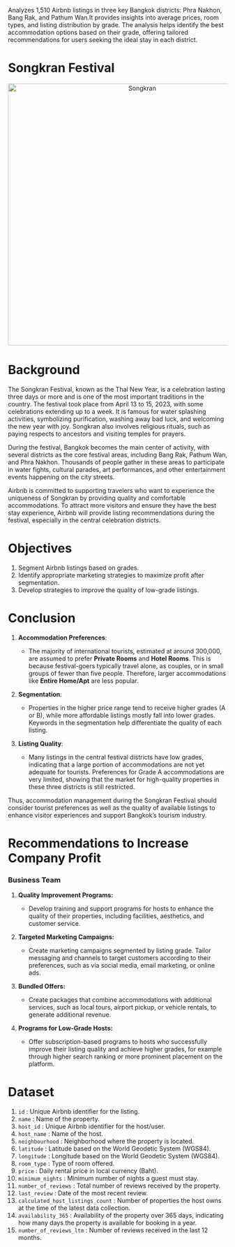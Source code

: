 Analyzes 1,510 Airbnb listings in three key Bangkok districts: Phra Nakhon, Bang Rak, and Pathum Wan.It provides insights into average prices, room types, and listing distribution by grade. The analysis helps identify the best accommodation options based on their grade, offering tailored recommendations for users seeking the ideal stay in each district.

# Songkran Festival
<p align="center">
  <img src="https://github.com/user-attachments/assets/03ff792e-8350-4da4-b479-d524e28f0969" alt="Songkran" width="600">
</p>

# Background
The Songkran Festival, known as the Thai New Year, is a celebration lasting three days or more and is one of the most important traditions in the country. The festival took place from April 13 to 15, 2023, with some celebrations extending up to a week. It is famous for water splashing activities, symbolizing purification, washing away bad luck, and welcoming the new year with joy. Songkran also involves religious rituals, such as paying respects to ancestors and visiting temples for prayers.

During the festival, Bangkok becomes the main center of activity, with several districts as the core festival areas, including Bang Rak, Pathum Wan, and Phra Nakhon. Thousands of people gather in these areas to participate in water fights, cultural parades, art performances, and other entertainment events happening on the city streets.

Airbnb is committed to supporting travelers who want to experience the uniqueness of Songkran by providing quality and comfortable accommodations. To attract more visitors and ensure they have the best stay experience, Airbnb will provide listing recommendations during the festival, especially in the central celebration districts.

# Objectives
1. Segment Airbnb listings based on grades.  
2. Identify appropriate marketing strategies to maximize profit after segmentation.  
3. Develop strategies to improve the quality of low-grade listings.

# Conclusion

1. **Accommodation Preferences**:  
   - The majority of international tourists, estimated at around 300,000, are assumed to prefer **Private Rooms** and **Hotel Rooms**. This is because festival-goers typically travel alone, as couples, or in small groups of fewer than five people. Therefore, larger accommodations like **Entire Home/Apt** are less popular.

2. **Segmentation**:  
   - Properties in the higher price range tend to receive higher grades (A or B), while more affordable listings mostly fall into lower grades. Keywords in the segmentation help differentiate the quality of each listing.

3. **Listing Quality**:  
   - Many listings in the central festival districts have low grades, indicating that a large portion of accommodations are not yet adequate for tourists. Preferences for Grade A accommodations are very limited, showing that the market for high-quality properties in these three districts is still restricted.

Thus, accommodation management during the Songkran Festival should consider tourist preferences as well as the quality of available listings to enhance visitor experiences and support Bangkok’s tourism industry.

# Recommendations to Increase Company Profit

### Business Team

1. **Quality Improvement Programs:**  
   - Develop training and support programs for hosts to enhance the quality of their properties, including facilities, aesthetics, and customer service.

2. **Targeted Marketing Campaigns:**  
   - Create marketing campaigns segmented by listing grade. Tailor messaging and channels to target customers according to their preferences, such as via social media, email marketing, or online ads.

3. **Bundled Offers:**  
   - Create packages that combine accommodations with additional services, such as local tours, airport pickup, or vehicle rentals, to generate additional revenue.

4. **Programs for Low-Grade Hosts:**  
   - Offer subscription-based programs to hosts who successfully improve their listing quality and achieve higher grades, for example through higher search ranking or more prominent placement on the platform.

# Dataset

1. `id` : Unique Airbnb identifier for the listing.  
2. `name` : Name of the property.  
3. `host_id` : Unique Airbnb identifier for the host/user.  
4. `host_name` : Name of the host.  
5. `neighbourhood` : Neighborhood where the property is located.  
6. `latitude` : Latitude based on the World Geodetic System (WGS84).  
7. `longitude` : Longitude based on the World Geodetic System (WGS84).  
8. `room_type` : Type of room offered.  
9. `price` : Daily rental price in local currency (Baht).  
10. `minimum_nights` : Minimum number of nights a guest must stay.  
11. `number_of_reviews` : Total number of reviews received by the property.  
12. `last_review` : Date of the most recent review.  
13. `calculated_host_listings_count` : Number of properties the host owns at the time of the latest data collection.  
14. `availability_365` : Availability of the property over 365 days, indicating how many days the property is available for booking in a year.  
15. `number_of_reviews_ltm` : Number of reviews received in the last 12 months.


